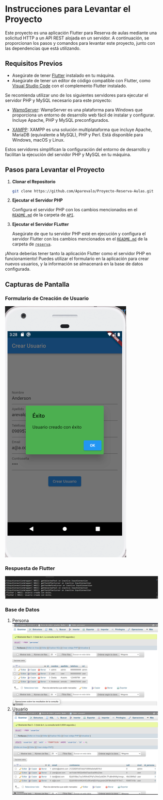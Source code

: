 # Instrucciones para Levantar el Proyecto

Este proyecto es una aplicación Flutter para Reserva de aulas mediante una solicitud HTTP a un API REST alojada en un servidor. A continuación, se proporcionan los pasos y comandos para levantar este proyecto, junto con las dependencias que está utilizando.

## Requisitos Previos

- Asegúrate de tener [Flutter](https://flutter.dev/docs/get-started/install) instalado en tu máquina.
- Asegúrate de tener un editor de código compatible con Flutter, como [Visual Studio Code](https://code.visualstudio.com/) con el complemento Flutter instalado.

Se recomienda utilizar uno de los siguientes servidores para ejecutar el servidor PHP y MySQL necesario para este proyecto:

- [WampServer](https://www.wampserver.com/): WampServer es una plataforma para Windows que proporciona un entorno de desarrollo web fácil de instalar y configurar. Incluye Apache, PHP y MySQL preconfigurados.

- [XAMPP](https://www.apachefriends.org/index.html): XAMPP es una solución multiplataforma que incluye Apache, MariaDB (equivalente a MySQL), PHP y Perl. Está disponible para Windows, macOS y Linux.

Estos servidores simplifican la configuración del entorno de desarrollo y facilitan la ejecución del servidor PHP y MySQL en tu máquina.

## Pasos para Levantar el Proyecto

1. **Clonar el Repositorio**
   ```bash
   git clone https://github.com/Aparevalo/Proyecto-Reserva-Aulas.git
   ```

2. **Ejecutar el Servidor PHP**

   Configura el servidor PHP con los cambios mencionados en el [`README.md`](/API/README.md) de la carpeta de [`API`](API/).
   

3. **Ejecutar el Servidor FLutter**
   
   Asegúrate de que tu servidor PHP esté en ejecución y configura el servidor Flutter con los cambios mencionados en el [`README.md`](reserva/README.md) de la carpeta de [`reserva`](reserva/).


¡Ahora deberías tener tanto la aplicación Flutter como el servidor PHP en funcionamiento! Puedes utilizar el formulario en la aplicación para crear nuevos usuarios, y la información se almacenará en la base de datos configurada.

## Capturas de Pantalla

### Formulario de Creación de Usuario
![Formulario de Creación de Usuario](images/imagen1.png)

### Respuesta de Flutter
![Respuesta Flutter](images/imagen2.png)

### Base de Datos 
1. Persona
![Persona](images/imagen3.png)
2. Usuario
![Usuario](images/imagen4.png)
